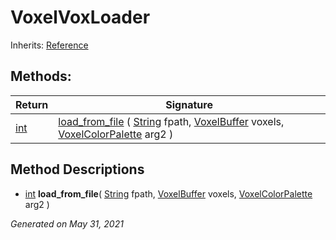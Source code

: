 # VoxelVoxLoader

Inherits: [Reference](https://docs.godotengine.org/en/stable/classes/class_reference.html)

## Methods:

| Return                                                               | Signature                                                                                                                                                                                                      |
| -------------------------------------------------------------------- | -------------------------------------------------------------------------------------------------------------------------------------------------------------------------------------------------------------- |
| [int](https://docs.godotengine.org/en/stable/classes/class_int.html) | [load_from_file](#i_load_from_file) ( [String](https://docs.godotengine.org/en/stable/classes/class_string.html) fpath, [VoxelBuffer](VoxelBuffer.md) voxels, [VoxelColorPalette](VoxelColorPalette.md) arg2 ) |

<p></p>

## Method Descriptions

- [int](https://docs.godotengine.org/en/stable/classes/class_int.html)<span id="i_load_from_file"></span> **load_from_file**( [String](https://docs.godotengine.org/en/stable/classes/class_string.html) fpath, [VoxelBuffer](VoxelBuffer.md) voxels, [VoxelColorPalette](VoxelColorPalette.md) arg2 )

_Generated on May 31, 2021_
